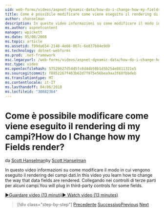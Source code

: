 ```yaml
---
uid: web-forms/videos/aspnet-dynamic-data/how-do-i-change-how-my-fields-render
title: Come è possibile modificare come viene eseguito il rendering di my campi? | Microsoft Docs
author: shanselman
description: In questo video informazioni su come modificare il modo in cui vengono eseguito il rendering dei campi dati. Collegando nei controlli di terze parti per alcuni campi.
ms.author: aspnetcontent
manager: wpickett
ms.date: 05/08/2008
ms.topic: article
ms.assetid: f99da654-2148-4e66-867c-6e837b84e9d0
ms.technology: dotnet-webforms
ms.prod: .net-framework
msc.legacyurl: /web-forms/videos/aspnet-dynamic-data/how-do-i-change-how-my-fields-render
msc.type: video
ms.openlocfilehash: 57529627d54d5fc8d4db50b1d5b254e8811321e5
ms.sourcegitcommit: f8852267f463b62d7f975e56bea9aa3f68fbbdeb
ms.translationtype: MT
ms.contentlocale: it-IT
ms.lasthandoff: 04/06/2018
ms.locfileid: "30882364"
---
```

<a name="how-do-i-change-how-my-fields-render"></a><span data-ttu-id="9be6f-105">Come è possibile modificare come viene eseguito il rendering di my campi?</span><span class="sxs-lookup"><span data-stu-id="9be6f-105">How do I Change how my Fields render?</span></span>
====================
<span data-ttu-id="9be6f-106">da [Scott Hanselman](https://github.com/shanselman)</span><span class="sxs-lookup"><span data-stu-id="9be6f-106">by [Scott Hanselman](https://github.com/shanselman)</span></span>

<span data-ttu-id="9be6f-107">In questo video informazioni su come modificare il modo in cui vengono eseguito il rendering dei campi dati.</span><span class="sxs-lookup"><span data-stu-id="9be6f-107">In this video you learn how to change the way that data fields are rendered.</span></span> <span data-ttu-id="9be6f-108">Collegando nei controlli di terze parti per alcuni campi.</span><span class="sxs-lookup"><span data-stu-id="9be6f-108">You will plug in third-party controls for some fields.</span></span>

[<span data-ttu-id="9be6f-109">&#9654;Guardare video (13 minuti)</span><span class="sxs-lookup"><span data-stu-id="9be6f-109">&#9654; Watch video (13 minutes)</span></span>](https://channel9.msdn.com/Blogs/ASP-NET-Site-Videos/how-do-i-change-how-my-fields-render)

> [!div class="step-by-step"]
> <span data-ttu-id="9be6f-110">[Precedente](how-do-i-enable-inline-gridview-editing.md)
> [Successivo](how-do-i-handle-business-logic-exceptions.md)</span><span class="sxs-lookup"><span data-stu-id="9be6f-110">[Previous](how-do-i-enable-inline-gridview-editing.md)
[Next](how-do-i-handle-business-logic-exceptions.md)</span></span>
